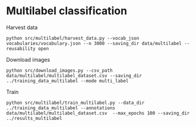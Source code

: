 # Multilabel classification


Harvest data

`python src/multilabel/harvest_data.py --vocab_json vocabularies/vocabulary.json --n 3000 --saving_dir data/multilabel --reusability open`

Download images

`python src/download_images.py --csv_path data/multilabel/multilabel_dataset.csv --saving_dir ../training_data_multilabel --mode multi_label`

Train 

`python src/multilabel/train_multilabel.py --data_dir ../training_data_multilabel --annotations data/multilabel/multilabel_dataset.csv  --max_epochs 100 --saving_dir ../results_multilabel`


